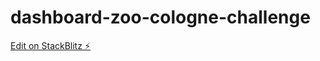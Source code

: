 # dashboard-zoo-cologne-challenge

[Edit on StackBlitz ⚡️](https://stackblitz.com/edit/dashboard-zoo-cologne-challenge-ao9ybr)